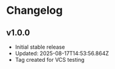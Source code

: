 # Changelog

## v1.0.0
- Initial stable release
- Updated: 2025-08-17T14:53:56.864Z
- Tag created for VCS testing